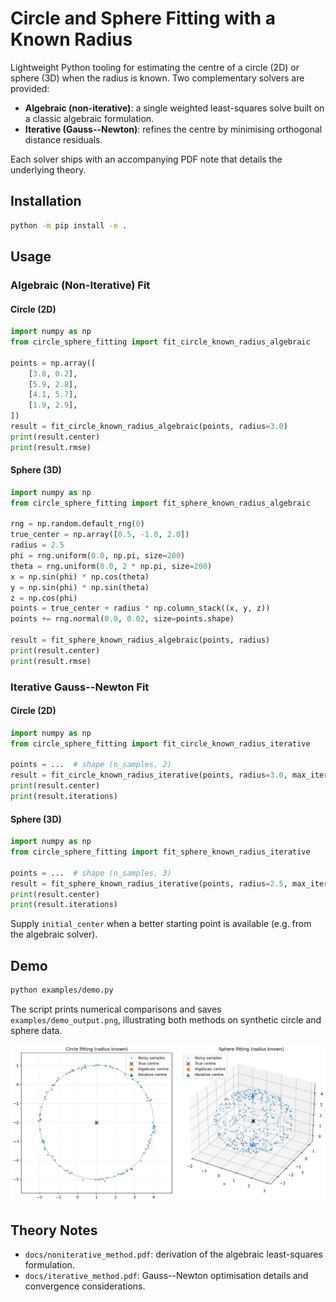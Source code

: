 # Circle and Sphere Fitting with a Known Radius

Lightweight Python tooling for estimating the centre of a circle (2D) or sphere (3D) when the radius is known. Two complementary solvers are provided:

- **Algebraic (non-iterative)**: a single weighted least-squares solve built on a classic algebraic formulation.
- **Iterative (Gauss--Newton)**: refines the centre by minimising orthogonal distance residuals.

Each solver ships with an accompanying PDF note that details the underlying theory.

## Installation
```bash
python -m pip install -e .
```

## Usage
### Algebraic (Non-Iterative) Fit
#### Circle (2D)
```python
import numpy as np
from circle_sphere_fitting import fit_circle_known_radius_algebraic

points = np.array([
    [3.8, 0.2],
    [5.9, 2.8],
    [4.1, 5.7],
    [1.9, 2.9],
])
result = fit_circle_known_radius_algebraic(points, radius=3.0)
print(result.center)
print(result.rmse)
```

#### Sphere (3D)
```python
import numpy as np
from circle_sphere_fitting import fit_sphere_known_radius_algebraic

rng = np.random.default_rng(0)
true_center = np.array([0.5, -1.0, 2.0])
radius = 2.5
phi = rng.uniform(0.0, np.pi, size=200)
theta = rng.uniform(0.0, 2 * np.pi, size=200)
x = np.sin(phi) * np.cos(theta)
y = np.sin(phi) * np.sin(theta)
z = np.cos(phi)
points = true_center + radius * np.column_stack((x, y, z))
points += rng.normal(0.0, 0.02, size=points.shape)

result = fit_sphere_known_radius_algebraic(points, radius)
print(result.center)
print(result.rmse)
```

### Iterative Gauss--Newton Fit
#### Circle (2D)
```python
import numpy as np
from circle_sphere_fitting import fit_circle_known_radius_iterative

points = ...  # shape (n_samples, 2)
result = fit_circle_known_radius_iterative(points, radius=3.0, max_iter=50, tol=1e-10)
print(result.center)
print(result.iterations)
```

#### Sphere (3D)
```python
import numpy as np
from circle_sphere_fitting import fit_sphere_known_radius_iterative

points = ...  # shape (n_samples, 3)
result = fit_sphere_known_radius_iterative(points, radius=2.5, max_iter=100, tol=1e-10)
print(result.center)
print(result.iterations)
```
Supply `initial_center` when a better starting point is available (e.g. from the algebraic solver).

## Demo
```bash
python examples/demo.py
```
The script prints numerical comparisons and saves `examples/demo_output.png`, illustrating both methods on synthetic circle and sphere data.

![Demo output](examples/demo_output.png)

## Theory Notes
- `docs/noniterative_method.pdf`: derivation of the algebraic least-squares formulation.
- `docs/iterative_method.pdf`: Gauss--Newton optimisation details and convergence considerations.
